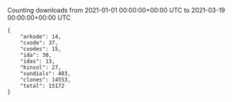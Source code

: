 
Counting downloads from 2021-01-01 00:00:00+00:00 UTC to 2021-03-19 00:00:00+00:00 UTC

```
{
    "arkode": 14,
    "cvode": 37,
    "cvodes": 15,
    "ida": 30,
    "idas": 13,
    "kinsol": 27,
    "sundials": 483,
    "clones": 14553,
    "total": 15172
}
```
